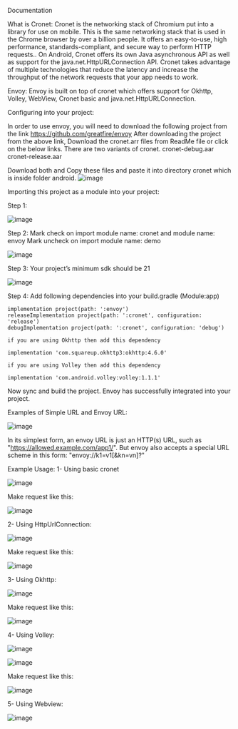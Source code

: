 Documentation

What is Cronet:
Cronet is the networking stack of Chromium put into a library for use on mobile. This is the same networking stack that is used in the Chrome browser by over a billion people. It offers an easy-to-use, high performance, standards-compliant, and secure way to perform HTTP requests.. On Android, Cronet offers its own Java asynchronous API as well as support for the java.net.HttpURLConnection API. Cronet takes advantage of multiple technologies that reduce the latency and increase the throughput of the network requests that your app needs to work.

Envoy:
Envoy is built on top of cronet which offers support for Okhttp, Volley, WebView, Cronet basic and java.net.HttpURLConnection. 

Configuring into your project:

In order to use envoy, you will need to download the following project from the link 
https://github.com/greatfire/envoy
After downloading the project from the above link,  Download the cronet.arr files from ReadMe file or click on the below links. There are two variants of cronet.
cronet-debug.aar
cronet-release.aar

Download both and Copy these files and paste it into directory cronet which is inside folder android.
![image](https://user-images.githubusercontent.com/15171546/89523440-45bd8480-d7fc-11ea-8be9-a40fb5126bb8.png)

 
Importing this project as a module into your project:

  Step 1: 


![image](https://user-images.githubusercontent.com/15171546/89523489-5ec63580-d7fc-11ea-8d6e-0d1cbcbff790.png)






Step 2:
Mark check on import module name: cronet and module name: envoy
Mark uncheck on import module name: demo

![image](https://user-images.githubusercontent.com/15171546/89523578-85846c00-d7fc-11ea-933b-5f6e91196b7b.png)

 


Step 3:
Your project’s minimum sdk should be 21 

![image](https://user-images.githubusercontent.com/15171546/89523626-9af99600-d7fc-11ea-96b8-2834ff9df65e.png)


Step 4:
Add following dependencies into your build.gradle (Module:app)

```
implementation project(path: ':envoy')
releaseImplementation project(path: ':cronet', configuration: 'release')
debugImplementation project(path: ':cronet', configuration: 'debug')
```

```
if you are using Okhttp then add this dependency

implementation 'com.squareup.okhttp3:okhttp:4.6.0'
```

```
if you are using Volley then add this dependency

implementation 'com.android.volley:volley:1.1.1'
```

Now sync and build the project. Envoy has successfully integrated into your project.

Examples of Simple URL and Envoy URL:
 
 ![image](https://user-images.githubusercontent.com/15171546/89523711-c0869f80-d7fc-11ea-92bc-da8530eac030.png)


In its simplest form, an envoy URL is just an HTTP(s) URL, such as "https://allowed.example.com/app1/". But envoy also accepts a special URL scheme in this form: "envoy://k1=v1[&kn=vn]?"

Example Usage:
1-	Using basic cronet
 
 ![image](https://user-images.githubusercontent.com/15171546/89523744-d1371580-d7fc-11ea-909e-b71cc564f713.png)


Make request like this: 


![image](https://user-images.githubusercontent.com/15171546/89523762-dd22d780-d7fc-11ea-8437-66b8a8ae8f53.png)



























2-	Using HttpUrlConnection:

![image](https://user-images.githubusercontent.com/15171546/89523804-ef9d1100-d7fc-11ea-9dab-04dc28ab6b2f.png)

 
Make request like this:
 
![image](https://user-images.githubusercontent.com/15171546/89523837-f9267900-d7fc-11ea-9aca-2bfafad99975.png)



































3-	Using Okhttp:
 
 
 ![image](https://user-images.githubusercontent.com/15171546/89523879-06dbfe80-d7fd-11ea-9084-fcfad3c8f5bc.png)



Make request like this:
 
![image](https://user-images.githubusercontent.com/15171546/89523908-14918400-d7fd-11ea-9f8b-49da421b803f.png)




4-	Using Volley:
 

![image](https://user-images.githubusercontent.com/15171546/89523941-2410cd00-d7fd-11ea-8294-49dcb385740f.png)


![image](https://user-images.githubusercontent.com/15171546/89523964-30952580-d7fd-11ea-8d06-d68ceccc6cb9.png)


Make request like this:

![image](https://user-images.githubusercontent.com/15171546/89524012-3db21480-d7fd-11ea-8c98-1409918b9a82.png)

 


5-	Using Webview:

![image](https://user-images.githubusercontent.com/15171546/89524038-499dd680-d7fd-11ea-8c37-f9d2739a12f5.png)

 
